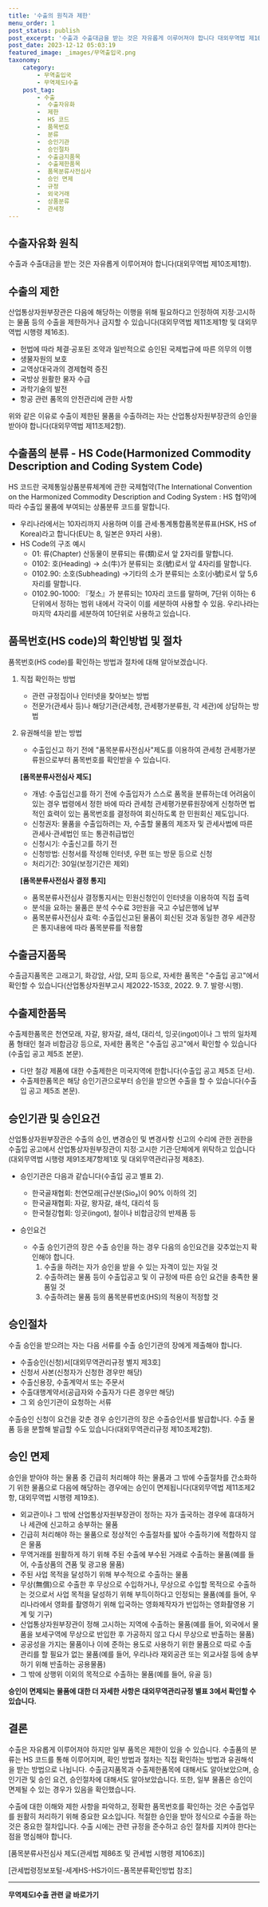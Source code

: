 ```yaml
---
title: '수출의 원칙과 제한'
menu_order: 1
post_status: publish
post_excerpt: '수출과 수출대금을 받는 것은 자유롭게 이루어져야 합니다 대외무역법 제10조제1항 .'
post_date: 2023-12-12 05:03:19
featured_image: _images/무역출입국.png
taxonomy:
    category:
        - 무역출입국
        - 무역제도Ⅰ수출
    post_tag:
        - 수출
        -  수출자유화
        -  제한
        -  HS 코드
        -  품목번호
        -  분류
        -  승인기관
        -  승인절차
        -  수출금지품목
        -  수출제한품목
        -  품목분류사전심사
        -  승인 면제
        -  규정
        -  외국거래
        -  상품분류
        -  관세청
---
```



## 수출자유화 원칙
수출과 수출대금을 받는 것은 자유롭게 이루어져야 합니다(대외무역법 제10조제1항).

## 수출의 제한
산업통상자원부장관은 다음에 해당하는 이행을 위해 필요하다고 인정하여 지정·고시하는 물품 등의 수출을 제한하거나 금지할 수 있습니다(대외무역법 제11조제1항 및 대외무역법 시행령 제16조).

- 헌법에 따라 체결·공포된 조약과 일반적으로 승인된 국제법규에 따른 의무의 이행
- 생물자원의 보호
- 교역상대국과의 경제협력 증진
- 국방상 원활한 물자 수급
- 과학기술의 발전
- 항공 관련 품목의 안전관리에 관한 사항

위와 같은 이유로 수출이 제한된 물품을 수출하려는 자는 산업통상자원부장관의 승인을 받아야 합니다(대외무역법 제11조제2항).

## 수출품의 분류 - HS Code(Harmonized Commodity Description and Coding System Code)
HS 코드란 국제통일상품분류체계에 관한 국제협약(The International Convention on the Harmonized Commodity Description and Coding System : HS 협약)에 따라 수출입 물품에 부여되는 상품분류 코드를 말합니다.

- 우리나라에서는 10자리까지 사용하며 이를 관세·통계통합품목분류표(HSK, HS of Korea)라고 합니다(EU는 8, 일본은 9자리 사용).
- HS Code의 구조 예시
  - 01: 류(Chapter) 산동물이 분류되는 류(類)로서 앞 2자리를 말합니다.
  - 0102: 호(Heading) → 소(牛)가 분류되는 호(號)로서 앞 4자리를 말합니다.
  - 0102.90: 소호(Subheading) →기타의 소가 분류되는 소호(小號)로서 앞 5,6자리를 말합니다.
  - 0102.90-1000: 『젖소』가 분류되는 10자리 코드를 말하며, 7단위 이하는 6단위에서 정하는 범위 내에서 각국이 이를 세분하여 사용할 수 있음. 우리나라는 마지막 4자리를 세분하여 10단위로 사용하고 있습니다.

## 품목번호(HS code)의 확인방법 및 절차
품목번호(HS code)를 확인하는 방법과 절차에 대해 알아보겠습니다.

1. 직접 확인하는 방법
   - 관련 규정집이나 인터넷을 찾아보는 방법
   - 전문가(관세사 등)나 해당기관(관세청, 관세평가분류원, 각 세관)에 상담하는 방법

2. 유권해석을 받는 방법
   - 수출입신고 하기 전에 "품목분류사전심사"제도를 이용하여 관세청 관세평가분류원으로부터 품목번호를 확인받을 수 있습니다.

   **[품목분류사전심사 제도]**
   - 개념: 수출입신고를 하기 전에 수출입자가 스스로 품목을 분류하는데 어려움이 있는 경우 법령에서 정한 바에 따라 관세청 관세평가분류원장에게 신청하면 법적인 효력이 있는 품목번호를 결정하여 회신하도록 한 민원회신 제도입니다.
   - 신청권자: 물품을 수출입하려는 자, 수출할 물품의 제조자 및 관세사법에 따른 관세사·관세법인 또는 통관취급법인
   - 신청시기: 수출신고를 하기 전
   - 신청방법: 신청서를 작성해 인터넷, 우편 또는 방문 등으로 신청
   - 처리기간: 30일(보정기간은 제외)

   **[품목분류사전심사 결정 통지]**
   - 품목분류사전심사 결정통지서는 민원신청인이 인터넷을 이용하여 직접 출력
   - 분석을 요하는 물품은 분석 수수료 3만원을 국고 수납은행에 납부
   - 품목분류사전심사 효력: 수출입신고된 물품이 회신된 것과 동일한 경우 세관장은 통지내용에 따라 품목분류를 적용함

## 수출금지품목
수출금지품목은 고래고기, 화강암, 사암, 모피 등으로, 자세한 품목은 "수출입 공고"에서 확인할 수 있습니다(산업통상자원부고시 제2022-153호, 2022. 9. 7. 발령·시행).

## 수출제한품목
수출제한품목은 천연모래, 자갈, 왕자갈, 쇄석, 대리석, 잉곳(ingot)이나 그 밖의 일차제품 형태인 철과 비합금강 등으로, 자세한 품목은 "수출입 공고"에서 확인할 수 있습니다(수출입 공고 제5조 본문).

- 다만 철강 제품에 대한 수출제한은 미국지역에 한합니다(수출입 공고 제5조 단서).
- 수출제한품목은 해당 승인기관으로부터 승인을 받으면 수출을 할 수 있습니다(수출입 공고 제5조 본문).

## 승인기관 및 승인요건
산업통상자원부장관은 수출의 승인, 변경승인 및 변경사항 신고의 수리에 관한 권한을 수출입 공고에서 산업통상자원부장관이 지정·고시한 기관·단체에게 위탁하고 있습니다(대외무역법 시행령 제91조제7항제1호 및 대외무역관리규정 제8조).

- 승인기관은 다음과 같습니다(수출입 공고 별표 2).
  - 한국골재협회: 천연모래[규산분(Sio₂)이 90% 이하의 것]
  - 한국골재협회: 자갈, 왕자갈, 쇄석, 대리석 등
  - 한국철강협회: 잉곳(ingot), 철이나 비합금강의 반제품 등

- 승인요건
  - 수출 승인기관의 장은 수출 승인을 하는 경우 다음의 승인요건을 갖추었는지 확인해야 합니다.
    1. 수출을 하려는 자가 승인을 받을 수 있는 자격이 있는 자일 것
    2. 수출하려는 물품 등이 수출입공고 및 이 규정에 따른 승인 요건을 충족한 물품일 것
    3. 수출하려는 물품 등의 품목분류번호(HS)의 적용이 적정할 것

## 승인절차
수출 승인을 받으려는 자는 다음 서류를 수출 승인기관의 장에게 제출해야 합니다.

- 수출승인(신청)서[대외무역관리규정 별지 제3호]
- 신청서 사본(신청자가 신청한 경우만 해당)
- 수출신용장, 수출계약서 또는 주문서
- 수출대행계약서(공급자와 수출자가 다른 경우만 해당)
- 그 외 승인기관이 요청하는 서류

수출승인 신청이 요건을 갖춘 경우 승인기관의 장은 수출승인서를 발급합니다. 수출 물품 등을 분할해 발급할 수도 있습니다(대외무역관리규정 제10조제2항).

## 승인 면제
승인을 받아야 하는 물품 중 긴급히 처리해야 하는 물품과 그 밖에 수출절차를 간소화하기 위한 물품으로 다음에 해당하는 경우에는 승인이 면제됩니다(대외무역법 제11조제2항, 대외무역법 시행령 제19조).

- 외교관이나 그 밖에 산업통상자원부장관이 정하는 자가 출국하는 경우에 휴대하거나 세관에 신고하고 송부하는 물품
- 긴급히 처리해야 하는 물품으로 정상적인 수출절차를 밟아 수출하기에 적합하지 않은 물품
- 무역거래를 원활하게 하기 위해 주된 수출에 부수된 거래로 수출하는 물품(예를 들어, 수출상품의 견품 및 광고용 물품)
- 주된 사업 목적을 달성하기 위해 부수적으로 수출하는 물품
- 무상(無償)으로 수출한 후 무상으로 수입하거나, 무상으로 수입할 목적으로 수출하는 것으로서 사업 목적을 달성하기 위해 부득이하다고 인정되는 물품(예를 들어, 우리나라에서 영화를 촬영하기 위해 입국하는 영화제작자가 반입하는 영화촬영용 기계 및 기구)
- 산업통상자원부장관이 정해 고시하는 지역에 수출하는 물품(예를 들어, 외국에서 물품을 보세구역에 무상으로 반입한 후 가공하지 않고 다시 무상으로 반출하는 물품)
- 공공성을 가지는 물품이나 이에 준하는 용도로 사용하기 위한 물품으로 따로 수출 관리를 할 필요가 없는 물품(예를 들어, 우리나라 재외공관 또는 외교사절 등에 송부하기 위해 반출하는 공용물품)
- 그 밖에 상행위 이외의 목적으로 수출하는 물품(예를 들어, 유골 등)

**승인이 면제되는 물품에 대한 더 자세한 사항은 대외무역관리규정 별표 3에서 확인할 수 있습니다.**

## 결론
수출은 자유롭게 이루어져야 하지만 일부 품목은 제한이 있을 수 있습니다. 수출품의 분류는 HS 코드를 통해 이루어지며, 확인 방법과 절차는 직접 확인하는 방법과 유권해석을 받는 방법으로 나뉩니다. 수출금지품목과 수출제한품목에 대해서도 알아보았으며, 승인기관 및 승인 요건, 승인절차에 대해서도 알아보았습니다. 또한, 일부 물품은 승인이 면제될 수 있는 경우가 있음을 확인했습니다.

수출에 대한 이해와 제한 사항을 파악하고, 정확한 품목번호를 확인하는 것은 수출업무를 원활히 처리하기 위해 중요한 요소입니다. 적절한 승인을 받아 정식으로 수출을 하는 것은 중요한 절차입니다. 수출 시에는 관련 규정을 준수하고 승인 절차를 지켜야 한다는 점을 명심해야 합니다.

[품목분류사전심사 제도(관세법 제86조 및 관세법 시행령 제106조)]

[관세법령정보포털-세계HS-HS가이드-품목분류확인방법 참조]
<!-- wp:separator -->
<hr class="wp-block-separator has-alpha-channel-opacity"/>
<!-- /wp:separator -->

<!-- wp:group {"backgroundColor":"base","layout":{"type":"constrained"}} -->
<div class="wp-block-group has-base-background-color has-background"><!-- wp:paragraph {"align":"center","fontSize":"medium"} -->
<p class="has-text-align-center has-large-font-size"><strong>무역제도Ⅰ수출 관련 글 바로가기</strong></p>
<!-- /wp:paragraph -->


<!-- wp:latest-posts
{"categories":[{"id":14332,"count":19,"description":"","link":"https://uknowlaw.com/category/%eb%ac%b4%ec%97%ad%ec%a0%9c%eb%8f%84%e2%85%b0%ec%88%98%ec%b6%9c/","name":"무역제도Ⅰ수출","slug":"무역제도Ⅰ수출","taxonomy":"category","parent":0,"meta":[],"_links":{"self":[{"href":"https://uknowlaw.com/wp-json/wp/v2/categories/14332"}],"collection":[{"href":"https://uknowlaw.com/wp-json/wp/v2/categories"}],"about":[{"href":"https://uknowlaw.com/wp-json/wp/v2/taxonomies/category"}],"wp:post_type":[{"href":"https://uknowlaw.com/wp-json/wp/v2/posts?categories=14332"}],"curies":[{"name":"wp","href":"https://api.w.org/{rel}","templated":true}]}}],"postsToShow":100,"excerptLength":28,"postLayout":"grid","columns":2,"featuredImageAlign":"left","featuredImageSizeSlug":"large","fontSize":"small"} /--></div>
<!-- /wp:group -->